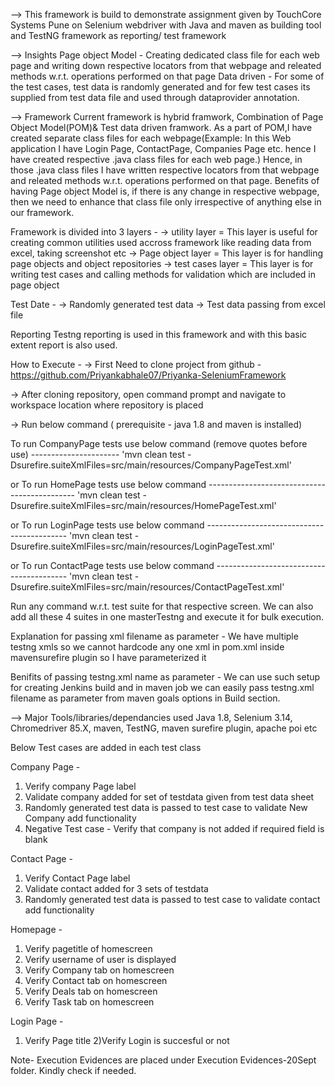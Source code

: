 --> This framework is build to demonstrate assignment given by TouchCore Systems Pune on Selenium webdriver with Java and maven as building tool and TestNG framework as reporting/ test framework

--> Insights
Page object Model - Creating dedicated class file for each web page and writing down respective locators from that webpage and releated methods w.r.t. operations performed on that page
Data driven - For some of the test cases, test data is randomly generated and for few test cases its supplied from test data file and used through dataprovider annotation.

--> Framework 
Current framework is hybrid framwork, Combination of Page Object Model(POM)& Test data driven framwork.
As a part of POM,I have created separate class files for each webpage(Example: In this Web application I have Login Page, ContactPage, Companies Page etc. hence I have created respective .java class files for each web page.)
Hence, in those .java class files I have written respective locators from that webpage and releated methods w.r.t. operations performed on that page.
Benefits of having Page object Model is, if there is any change in respective webpage, then we need to enhance that class file only irrespective of anything else in our framework.

Framework is divided into 3 layers - 
-> utility layer  = This layer is useful for creating common utilities used accross framework like reading data from excel, taking screenshot etc
-> Page object layer = This layer is for handling page objects and object repositories
-> test cases layer = This layer is for writing test cases and calling methods for validation which are included in page object

Test Date - 
-> Randomly generated test data
-> Test data passing from excel file

Reporting
Testng reporting is used in this framework and with this basic extent report is also used.

How to Execute - 
-> First Need to clone project from github - https://github.com/Priyankabhale07/Priyanka-SeleniumFramework

-> After cloning repository, open command prompt and navigate to workspace location where repository is placed

-> Run below command ( prerequisite - java 1.8 and maven is installed)


To run CompanyPage tests use below command (remove quotes before use) ----------------------
'mvn clean test -Dsurefire.suiteXmlFiles=src/main/resources/CompanyPageTest.xml'

or To run HomePage tests use below command ---------------------------------------------
'mvn clean test -Dsurefire.suiteXmlFiles=src/main/resources/HomePageTest.xml'

or To run LoginPage tests use below command -------------------------------------------
'mvn clean test -Dsurefire.suiteXmlFiles=src/main/resources/LoginPageTest.xml'

or To run ContactPage tests use below command  -----------------------------------------
'mvn clean test -Dsurefire.suiteXmlFiles=src/main/resources/ContactPageTest.xml'


Run any command w.r.t. test suite for that respective screen. We can also add all these 4 suites in one masterTestng and execute it for bulk execution.

Explanation for passing xml filename as parameter - 
We have multiple testng xmls so we cannot hardcode any one xml in pom.xml inside mavensurefire plugin so I have parameterized it

Benifits of passing testng.xml name as parameter - 
We can use such setup for creating Jenkins build and in maven job we can easily pass testng.xml filename as parameter from maven goals options in Build section.


--> Major Tools/libraries/dependancies used 
Java 1.8, Selenium 3.14, Chromedriver 85.X, maven, TestNG, maven surefire plugin, apache poi etc


Below Test cases are added in each test class

Company Page - 
1) Verify company Page label
2) Validate company added for set of testdata given from test data sheet
3) Randomly generated test data is passed to test case to validate New Company add functionality
4) Negative Test case -  Verify that company is not added if required field is blank

Contact Page - 
1) Verify Contact Page label
2) Validate contact added for 3 sets of testdata
3) Randomly generated test data is passed to test case to validate contact add functionality

Homepage - 
1) Verify pagetitle of homescreen
2) Verify username of user is displayed
3) Verify Company tab on homescreen
4) Verify Contact tab on homescreen
5) Verify Deals tab on homescreen
6) Verify Task tab on homescreen

Login Page - 
1) Verify Page title 
2)Verify Login is succesful or not

Note- Execution Evidences are placed under Execution Evidences-20Sept folder. Kindly check if needed.